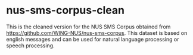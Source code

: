 # nus-sms-corpus-clean
This is the cleaned version for the NUS SMS Corpus obtained from https://github.com/WING-NUS/nus-sms-corpus. This dataset is based on english messages and can be used for natural language processing or speech processing.
